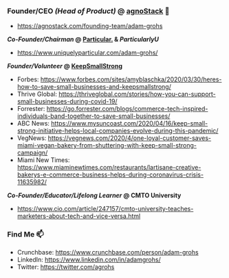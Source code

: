 ### Founder/CEO _(Head of Product)_ @ [agnoStack](https://agnostack.com) 👋
- https://agnostack.com/founding-team/adam-grohs


**_Co-Founder/Chairman_ @ [Particular.](https://uniquelyparticular.com) & _ParticularlyU_**
- https://www.uniquelyparticular.com/adam-grohs/


**_Founder/Volunteer_ @ [KeepSmallStrong](https://keepsmallstrong.org)**
- Forbes: https://www.forbes.com/sites/amyblaschka/2020/03/30/heres-how-to-save-small-businesses-and-keepsmallstrong/
- Thrive Global: https://thriveglobal.com/stories/how-you-can-support-small-businesses-during-covid-19/
- Forrester: https://go.forrester.com/blogs/commerce-tech-inspired-individuals-band-together-to-save-small-businesses/
- ABC News: https://www.mysuncoast.com/2020/04/16/keep-small-strong-initiative-helps-local-companies-evolve-during-this-pandemic/
- VegNews: https://vegnews.com/2020/4/one-loyal-customer-saves-miami-vegan-bakery-from-shuttering-with-keep-small-strong-campaign/
- Miami New Times: https://www.miaminewtimes.com/restaurants/lartisane-creative-bakerys-e-commerce-business-helps-during-coronavirus-crisis-11635982/

**_Co-Founder/Educator/Lifelong Learner_ @ CMTO University**
- https://www.cio.com/article/247157/cmto-university-teaches-marketers-about-tech-and-vice-versa.html


### Find Me 📫
- Crunchbase: https://www.crunchbase.com/person/adam-grohs
- LinkedIn: https://www.linkedin.com/in/adamgrohs/
- Twitter: https://twitter.com/agrohs

<!--
**agrohs/agrohs** is a ✨ _special_ ✨ repository because its `README.md` (this file) appears on your GitHub profile.

Here are some ideas to get you started:

- 🔭 I’m currently working on ...
- 🌱 I’m currently learning ...
- 👯 I’m looking to collaborate on ...
- 🤔 I’m looking for help with ...
- 💬 Ask me about ...
- 📫 How to reach me: ...
- 😄 Pronouns: ...
- ⚡ Fun fact: ...
-->
